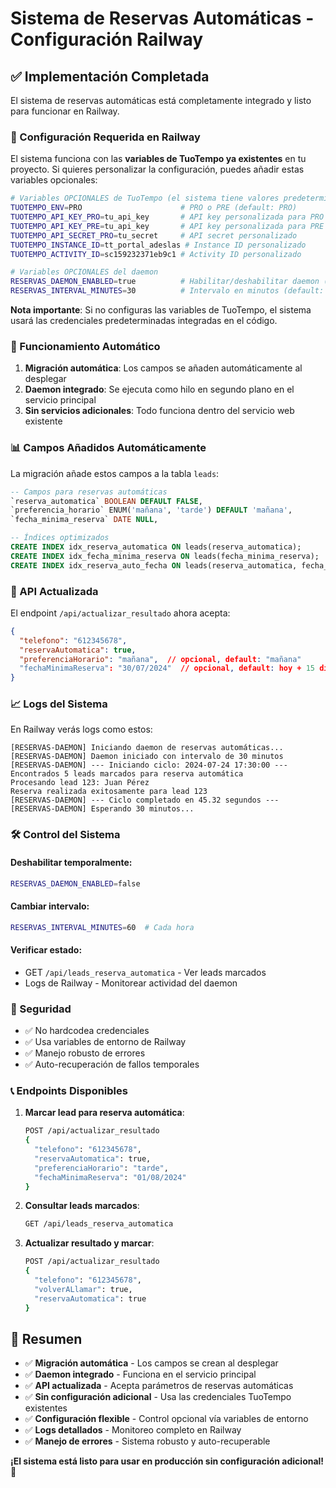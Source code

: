 # Sistema de Reservas Automáticas - Configuración Railway

## ✅ Implementación Completada

El sistema de reservas automáticas está completamente integrado y listo para funcionar en Railway.

### 🔧 Configuración Requerida en Railway

El sistema funciona con las **variables de TuoTempo ya existentes** en tu proyecto. Si quieres personalizar la configuración, puedes añadir estas variables opcionales:

```bash
# Variables OPCIONALES de TuoTempo (el sistema tiene valores predeterminados)
TUOTEMPO_ENV=PRO                      # PRO o PRE (default: PRO)
TUOTEMPO_API_KEY_PRO=tu_api_key       # API key personalizada para PRO
TUOTEMPO_API_KEY_PRE=tu_api_key       # API key personalizada para PRE
TUOTEMPO_API_SECRET_PRO=tu_secret     # API secret personalizado
TUOTEMPO_INSTANCE_ID=tt_portal_adeslas # Instance ID personalizado
TUOTEMPO_ACTIVITY_ID=sc159232371eb9c1 # Activity ID personalizado

# Variables OPCIONALES del daemon
RESERVAS_DAEMON_ENABLED=true          # Habilitar/deshabilitar daemon (default: true)
RESERVAS_INTERVAL_MINUTES=30          # Intervalo en minutos (default: 30)
```

**Nota importante**: Si no configuras las variables de TuoTempo, el sistema usará las credenciales predeterminadas integradas en el código.

### 🚀 Funcionamiento Automático

1. **Migración automática**: Los campos se añaden automáticamente al desplegar
2. **Daemon integrado**: Se ejecuta como hilo en segundo plano en el servicio principal
3. **Sin servicios adicionales**: Todo funciona dentro del servicio web existente

### 📊 Campos Añadidos Automáticamente

La migración añade estos campos a la tabla `leads`:

```sql
-- Campos para reservas automáticas
`reserva_automatica` BOOLEAN DEFAULT FALSE,
`preferencia_horario` ENUM('mañana', 'tarde') DEFAULT 'mañana',
`fecha_minima_reserva` DATE NULL,

-- Índices optimizados
CREATE INDEX idx_reserva_automatica ON leads(reserva_automatica);
CREATE INDEX idx_fecha_minima_reserva ON leads(fecha_minima_reserva);
CREATE INDEX idx_reserva_auto_fecha ON leads(reserva_automatica, fecha_minima_reserva);
```

### 🔄 API Actualizada

El endpoint `/api/actualizar_resultado` ahora acepta:

```json
{
  "telefono": "612345678",
  "reservaAutomatica": true,
  "preferenciaHorario": "mañana",  // opcional, default: "mañana"
  "fechaMinimaReserva": "30/07/2024"  // opcional, default: hoy + 15 días
}
```

### 📈 Logs del Sistema

En Railway verás logs como estos:

```
[RESERVAS-DAEMON] Iniciando daemon de reservas automáticas...
[RESERVAS-DAEMON] Daemon iniciado con intervalo de 30 minutos
[RESERVAS-DAEMON] --- Iniciando ciclo: 2024-07-24 17:30:00 ---
Encontrados 5 leads marcados para reserva automática
Procesando lead 123: Juan Pérez
Reserva realizada exitosamente para lead 123
[RESERVAS-DAEMON] --- Ciclo completado en 45.32 segundos ---
[RESERVAS-DAEMON] Esperando 30 minutos...
```

### 🛠️ Control del Sistema

#### Deshabilitar temporalmente:
```bash
RESERVAS_DAEMON_ENABLED=false
```

#### Cambiar intervalo:
```bash
RESERVAS_INTERVAL_MINUTES=60  # Cada hora
```

#### Verificar estado:
- GET `/api/leads_reserva_automatica` - Ver leads marcados
- Logs de Railway - Monitorear actividad del daemon

### 🔐 Seguridad

- ✅ No hardcodea credenciales
- ✅ Usa variables de entorno de Railway
- ✅ Manejo robusto de errores
- ✅ Auto-recuperación de fallos temporales

### 📞 Endpoints Disponibles

1. **Marcar lead para reserva automática**:
   ```bash
   POST /api/actualizar_resultado
   {
     "telefono": "612345678",
     "reservaAutomatica": true,
     "preferenciaHorario": "tarde",
     "fechaMinimaReserva": "01/08/2024"
   }
   ```

2. **Consultar leads marcados**:
   ```bash
   GET /api/leads_reserva_automatica
   ```

3. **Actualizar resultado y marcar**:
   ```bash
   POST /api/actualizar_resultado
   {
     "telefono": "612345678",
     "volverALlamar": true,
     "reservaAutomatica": true
   }
   ```

## 🎯 Resumen

- ✅ **Migración automática** - Los campos se crean al desplegar
- ✅ **Daemon integrado** - Funciona en el servicio principal
- ✅ **API actualizada** - Acepta parámetros de reservas automáticas
- ✅ **Sin configuración adicional** - Usa las credenciales TuoTempo existentes
- ✅ **Configuración flexible** - Control opcional vía variables de entorno
- ✅ **Logs detallados** - Monitoreo completo en Railway
- ✅ **Manejo de errores** - Sistema robusto y auto-recuperable

**¡El sistema está listo para usar en producción sin configuración adicional!** 🚀
